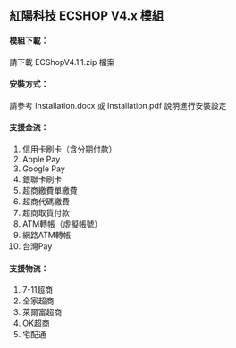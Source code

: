 ## 紅陽科技 ECSHOP V4.x 模組

#### 模組下載：
請下載 ECShopV4.1.1.zip 檔案

#### 安裝方式：
請參考 Installation.docx 或 Installation.pdf 說明進行安裝設定

#### 支援金流：
1. 信用卡刷卡（含分期付款）
2. Apple Pay
3. Google Pay
4. 銀聯卡刷卡
5. 超商繳費單繳費
6. 超商代碼繳費
7. 超商取貨付款
8. ATM轉帳（虛擬帳號）
9. 網路ATM轉帳
10. 台灣Pay

#### 支援物流：
1. 7-11超商
2. 全家超商
3. 萊爾富超商
4. OK超商
5. 宅配通
